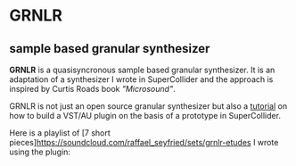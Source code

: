 # GRNLR
## sample based granular synthesizer
**GRNLR** is a quasisyncronous sample based granular synthesizer. It is an adaptation of
a synthesizer I wrote in SuperCollider and the approach is inspired by Curtis Roads book
*"Microsound"*.

GRNLR is not just an open source granular synthesizer but also a
 [tutorial](https://github.com/passivist/GRNLR/wiki)
on how to build a VST/AU plugin on the basis of a prototype in SuperCollider.

Here is a playlist of [7 short pieces]https://soundcloud.com/raffael_seyfried/sets/grnlr-etudes I wrote using the plugin:
